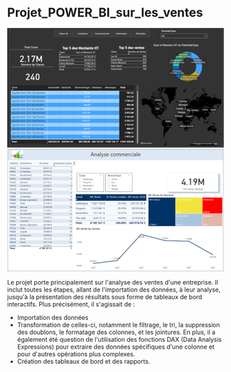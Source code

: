 # Projet_POWER_BI_sur_les_ventes
![image ici](https://github.com/Lirette/Projet_POWER_BI_sur_les_ventes/blob/main/Details_importants_ventes.png "mon image")
![image ici](https://github.com/Lirette/Projet_POWER_BI_sur_les_ventes/blob/main/Analyse_Commerciale.png "mon image")

Le projet porte principalement sur l'analyse des ventes d'une entreprise. Il inclut toutes les étapes, allant de l'importation des données, à leur analyse, jusqu'à la présentation des résultats sous forme de tableaux de bord interactifs. Plus précisément, il s'agissait de :
- Importation des données
- Transformation de celles-ci, notamment le filtrage, le tri, la suppression des doublons, le formatage des colonnes, et les jointures. En plus, il a également été question de l'utilisation des fonctions DAX (Data Analysis Expressions) pour extraire des données spécifiques d'une colonne et pour d'autres opérations plus complexes.
- Création des tableaux de bord et des rapports.
